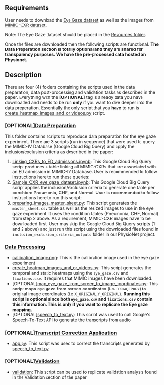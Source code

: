 
## Requirements
User needs to download the [Eye Gaze dataset](https://physionet.org/content/egd-cxr/1.0.0/) as well as the images from [MIMIC-CXR dataset](https://doi.org/10.13026/C2JT1Q). 

Note: The Eye Gaze dataset should be placed in the [Resources folder](../Resources). 

Once the files are downloaded then the following scripts are functional. **The Data Preperation section is totally optional and they are shared for transparency purposes. We have the pre-processed data hosted on Physionet.** 

## Description
There are four (4) folders containing the scripts used in the data preparation, data post-processing and validation tasks as described in the paper. Everything with the **[OPTIONAL]** tag is already data you have downloaded and needs to be run **only** if you want to dive deeper into the data preperation. Essentially the only script that you **have** to run is [create_heatmap_images_and_or_videos.py](./DataPostProcessing/create_heatmap_images_and_or_videos.py) script. 

### [OPTIONAL][Data Preparation](./DataPreparation) 
This folder contains scripts to reproduce data preparation for the eye gaze experiment.  There are 3 scripts (run in sequence) that were used to query the MIMIC-IV Database (Google Cloud Big Query) and apply the inclusion/exclusion criteria as described in the paper:
1. [Linking_CXRs_to_ED_admissions.ipynb](DataPreparation/Linking_CXRs_to_ED_admissions.ipynb): This Google Cloud Big Query script produces a table linking all MIMIC-CXRs that are associated with an ED admission in MIMIC-IV Database. User is recommended to follow instructions here to run these queries:
2. [Sample_CXR_eye_gaze_dataset.ipynb](DataPreparation/Sample_CXR_eye_gaze_dataset.ipynb): This Google Cloud Big Query script applies the inclusion/exclusion criteria to generate one table per condition: Pneumonia, CHF, and Normal. User is recommended to follow instructions here to run this script: 
3. [preparing_images_master_sheet.py](DataPreparation/image_preparation.py): This script generates the `master_sheet.csv` table as well as the resized images to use in the eye gaze experiment. It uses the condition tables (Pneumonia, CHF, Normal) from step 2 above. As a requirement, MIMIC-CXR images have to be downloaded first. User may skip the Google Cloud Big Query scripts (1 and 2 above) and just run this script using the downloaded files found in `inclusion_exclusion_criteria_outputs` folder in our PhysioNet project. 

### [Data Processing](./DataPostProcessing)
- [calibration_image.png](./DataPostProcessing/calibration_image.png): This is the calibration image used in the eye gaze experiment
- [create_heatmap_images_and_or_videos.py](./DataPostProcessing/create_heatmap_images_and_or_videos.py): This script generates the temporal and static heatmaps using the `eye_gaze.csv` and `fixations.csv`. It requires that MIMIC images have been downloaded.
- [OPTIONAL][map_eye_gaze_from_screen_to_image_coordinates.py](./DataPostProcessing/map_eye_gaze_from_screen_to_image_coordinates.py): This script maps eye gaze from screen coordinates (i.e. `FPOGX`,`FPOGY`) to original image coordinates (i.e `X_ORIGINAL`,`Y_ORIGINAL`). **Running this script is optional since both `eye_gaze.csv` and `fixations.csv` contain this information. This is only if you want to replicate the Eye gaze mapping.** 
- [OPTIONAL][speech_to_text.py](./DataPostProcessing/speech_to_text.py): This script was used to call Google's Speech-To-Text API to generate the transcripts from audio

### [OPTIONAL][Transcript Correction Application](./TranscriptCorrectionApplication)
- [app.py](./TranscriptCorrectionApplication/app.py): This script was used to correct the transcripts generated by [speech_to_text.py](./DataPostProcessing/speech_to_text.py)

### [OPTIONAL][Validation](./Validation)
- [validation](./Validation/validation.py): This script can be used to replicate validation analysis found in the Validation section of the paper

